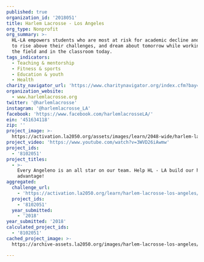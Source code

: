 ```yaml
---
published: true
organization_id: '2018051'
title: Harlem Lacrosse - Los Angeles
org_type: Nonprofit
org_summary: >-
  HL-LA empowers students who are most at risk for academic decline and dropout
  to rise above their challenges, and dream about tomorrow while working hard on
  the field and in the classroom today.
tags_indicators:
  - Teaching & mentorship
  - Fitness & sports
  - Education & youth
  - Health
charity_navigator_url: 'https://www.charitynavigator.org/index.cfm?bay=search.profile&ein=451634118'
organization_website:
  - www.harlemlacrosse.org
twitter: '@harlemlacrosse'
instagram: '@harlemlacrosse_LA'
facebook: 'https://www.facebook.com/harlemlacrosseLA/'
ein: '451634118'
zip: ''
project_image: >-
  https://activation.la2050.org/assets/images/learn/2048-wide/harlem-lacrosse-los-angeles.jpg
project_video: 'https://www.youtube.com/watch?v=3WVD26iAwmw'
project_ids:
  - '8102051'
project_titles:
  - >-
    Every Angeleno is an all star on our team. Help HL - LA build our home field
    advantage!
aggregated:
  challenge_url:
    - 'https://activation.la2050.org/learn/harlem-lacrosse-los-angeles/'
  project_ids:
    - '8102051'
  year_submitted:
    - '2018'
year_submitted: '2018'
calculated_project_ids:
  - '8102051'
cached_project_image: >-
  https://archive-assets.la2050.org/images/harlem-lacrosse-los-angeles/activation.la2050.org/assets/images/learn/2048-wide/harlem-lacrosse-los-angeles.jpg

---
```


